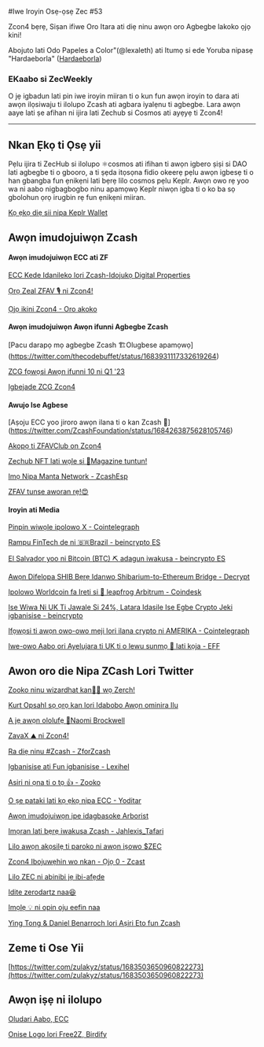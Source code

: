 #Iwe Iroyin Osẹ-ọsẹ Zec #53

Zcon4 bẹrẹ, Siṣan ifiwe Oro Itara ati diẹ ninu awọn oro Agbegbe lakoko ọjọ kini!


Abojuto lati Odo Papeles a Color"(@lexaleth) ati Itumọ si ede Yoruba nipasẹ "Hardaeborla" ([Hardaeborla](https://twitter.com/ayanlajaadebola))

### EKaabo si ZecWeekly
O jẹ igbadun lati pin iwe iroyin miiran ti o kun fun awọn iroyin to dara ati awọn ilọsiwaju ti ilolupo Zcash ati agbara iyalẹnu ti agbegbe. Lara awọn aaye lati ṣe afihan ni ijira lati Zechub si Cosmos ati ayẹyẹ ti Zcon4!



---

## Nkan Ẹkọ ti Ọsẹ yii

Pẹlu ijira ti ZecHub si ilolupo  ⚛️cosmos ati ifihan ti awọn igbero ṣiṣi si DAO lati agbegbe ti o gbooro, a ti ṣẹda itọsọna fidio okeerẹ pẹlu awọn igbesẹ ti o han gbangba fun ẹnikẹni lati bẹrẹ lilo cosmos pẹlu Keplr. Awọn owo rẹ yoo wa ni aabo nigbagbogbo ninu apamọwọ Keplr niwọn igba ti o ko ba sọ gbolohun ọrọ irugbin rẹ fun ẹnikẹni miiran.

[Kọ ẹkọ diẹ sii nipa Keplr Wallet](https://www.youtube.com/watch?v=fWagokTEx-Y) 

## Awọn imudojuiwọn Zcash

####  Awọn imudojuiwọn ECC ati ZF
[ECC Kede Idanileko lori Zcash-Idojukọ Digital Properties](https://twitter.com/ElectricCoinCo/status/1684577450414809088) 

[Ọrọ Zeal ZFAV 🎙️ ni Zcon4!](https://twitter.com/ZFAVClub/status/1684222860343091201https://www.youtube.com/watch?v=e2GBYIj2wUU) 

[Ọjọ ikini Zcon4  - Oro akoko](https://www.youtube.com/watch?v=DMiw7m2Ku78) 



####  Awọn imudojuiwọn Awọn ifunni Agbegbe Zcash

[Pacu darapọ mọ agbegbe Zcash 🏗️Olugbese apamọwọ] (https://twitter.com/thecodebuffet/status/1683931117332619264) 

[ZCG fọwọsi Awọn ifunni 10 ni Q1 '23](https://twitter.com/ZcashCommGrants/status/1662142098328502301) 

[Igbejade ZCG Zcon4](https://www.youtube.com/live/DMiw7m2Ku78?feature=share&t=3186) 



#### Awujo Ise Agbese 
[Aṣoju ECC yoo jiroro awọn ilana ti o kan Zcash 🤔] (https://twitter.com/ZcashFoundation/status/1684263875628105746) 

[Akopọ ti ZFAVClub on Zcon4](https://twitter.com/ZcashFoundation/status/1683884286863110148) 


[Zechub NFT lati wọle si 📰Magazine tuntun!](https://twitter.com/ZecHub/status/1684632760172851201) 

[Imọ Nipa Manta Network - ZcashEsp](https://twitter.com/zcashesp/status/1683541497940000768) 

[ZFAV tunse aworan rẹ!😍](https://twitter.com/ZFAVClub/status/1684194183983009795) 

#### Iroyin ati Media 
[Pinpin wiwọle ipolowo X - Cointelegraph](https://cointelegraph.com/news/x-ad-revenue-sharing-crypto-payments-on-the-horizon) 

[Rampu FinTech  de ni 🇧🇷Brazil - beincrypto ES](https://es.beincrypto.com/fintech-ramp-llega-brasil-impulsar-adopcion-criptomonedas-america-latina) 

[El Salvador yoo ni Bitcoin (BTC) ⛏️ adagun iwakusa - beincrypto ES](https://es.beincrypto.com/salvador-tendra-pool-mineria-bitcoin-btc) 

[Awọn Difelopa SHIB Bẹrẹ Idanwo Shibarium-to-Ethereum Bridge - Decrypt](https://decrypt.co/es/150547/los-desarrolladores-de-shib-comienzan-a-probar-el-puente-de-shibarium-a-ethereum) 

[Ipolowo Worldcoin  fa Ireti si 🐸 leapfrog Arbitrum - Coindesk](https://www.coindesk.com/business/2023/07/27/worldcoin-hype-causes-optimism-to-leapfrog-arbitrum-in-daily-transactions/) 

[Ise Wiwa Ni UK Ti Jawale Si 24%, Latara Idasile Ise Egbe Crypto Jeki igbanisise - beincrypto](https://es.beincrypto.com/empleos-reino-unido-caen-24-empresas-criptomonedas-siguen-contratando) 

[Ifọwọsi ti awọn owo-owo meji lori ilana crypto ni AMẸRIKA - Cointelegraph](https://cointelegraph.com/news/crypto-regulatory-framework-bill-pass-house-congressional-committee) 

[Iwe-owo Aabo ori Ayelujara ti UK ti o lewu sunmọ 👀 lati kọja - EFF](https://www.eff.org/deeplinks/2023/07/uk-government-very-close-eroding-encryption-worldwide) 




## Awon oro die Nipa ZCash Lori Twitter
[Zooko ninu wizardhat kan🧙‍♂️ wọ Zerch!](https://twitter.com/ZcashCrusader/status/1685648092211605504) 

[Kurt Opsahl sọ ọrọ kan lori Idabobo Awọn ominira Ilu](https://twitter.com/JackGavigan/status/1685607283835666432) 

[A jẹ awọn ololufẹ 🤩Naomi Brockwell](https://twitter.com/ZcashCrusader/status/1685653635475075072) 

[ZavaX ⛰️ ni Zcon4!](https://twitter.com/reddevinc/status/1685700045948293120) 

[Ra diẹ ninu #Zcash - ZforZcash](https://twitter.com/ZforZcash/status/1684275376485175296) 

[Igbanisise ati Fun igbanisise - Lexihel](https://twitter.com/tecnopapapi/status/1683830944392675329) 

[Asiri ni ọna ti o tọ 👍 - Zooko](https://twitter.com/zooko/status/1684631369669042178) 

[O ṣe pataki lati kọ ẹkọ nipa ECC - Yoditar](https://twitter.com/yoditarX/status/1684600267675713536) 

[Awọn imudojuiwọn ipe idagbasoke Arborist](https://twitter.com/zksquirrel/status/1684711448679690240) 

[Imọran lati bẹrẹ iwakusa Zcash - Jahlexis_Tafari](https://twitter.com/Jahlexis_TafarI/status/1684299763464667138) 

[Lilo awọn akọsilẹ ti paroko ni awọn iṣowo $ZEC](https://twitter.com/zcashbrazil/status/1683553956750929923) 

[Zcon4 Ibojuwẹhin wo nkan - Ọjọ 0 - Zcast](https://twitter.com/ZcastEsp/status/1685075183432781825) 

[Lilo ZEC ni abinibi jẹ ibi-afẹde](https://twitter.com/_skyl/status/1684537772143415299) 

[Idite zerodartz naa😆](https://twitter.com/zerodartz/status/1685588817133096960) 

[Imọlẹ 💡 ni opin oju eefin naa](https://twitter.com/michae2xl/status/1685627508534763521) 

[Ying Tong & Daniel Benarroch lori Aṣiri Eto fun Zcash](https://twitter.com/JackGavigan/status/1685576868722864128) 



## Zeme ti Ose Yii 

[https://twitter.com/zulakyz/status/1683503650960822273](https://twitter.com/zulakyz/status/1683503650960822273) 




## Awọn iṣẹ ni ilolupo
[Oludari Aabo, ECC](https://apply.workable.com/electric-coin-company/j/E68A4C20E2/) 

[Onise Logo lori Free2Z, Birdify](https://free2z.cash/birdify/zpage/hiring-need-2z-logo-with-transparency) 



